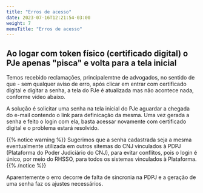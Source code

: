 ```yaml
---
title: "Erros de acesso"
date: 2023-07-16T12:21:54-03:00
weight: 7
menuTitle: "Erros de acesso"
---
```

## Ao logar com token físico (certificado digital) o PJe apenas "pisca" e volta para a tela inicial

Temos recebido reclamações, principalemtne de advogados, no sentido de que - sem qualquer aviso de erro, após clicar em entrar com certificado digital e digitar a senha, a tela do PJe é atualizada mas não acontece nada, conforme vídeo abaixo.

A solução é solicitar uma senha na tela inicial do PJe aguardar a chegada do e-mail contendo o link para definicação da mesma. Uma vez gerada a senha e feito o login com ela, basta acessar novamente com certificado digital e o problema estará resolvido.

{{% notice warning %}}
Sugerimos que a senha cadastrada seja a mesma eventualmente utilizada em outros sitemas do CNJ vinculados à PDPJ (Plataforma do Poder Judiciário do CNJ), para evitar conflitos, pois o login é único, por meio do RHSSO, para todos os sistemas vinculados à Plataforma.
{{% /notice %}}

Aparentemente o erro decorre de falta de sincronia na PDPJ e a geração de uma senha faz os ajustes necessários.
